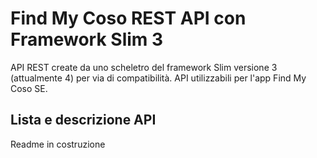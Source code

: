 # Find My Coso REST API con Framework Slim 3

API REST create da uno scheletro del framework Slim versione 3 (attualmente 4) per via di compatibilità.
API utilizzabili per l'app Find My Coso SE.

## Lista e descrizione API

Readme in costruzione
